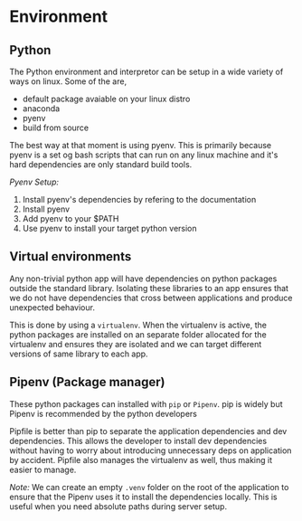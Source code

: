 # Environment

## Python

The Python environment and interpretor can be setup in a wide variety of ways on linux. Some of the are,

- default package avaiable on your linux distro
- anaconda
- pyenv
- build from source

The best way at that moment is using pyenv. This is primarily because pyenv is a set og bash scripts that can run on any linux machine and it's hard dependencies are only standard build tools.

*Pyenv Setup:*
1. Install pyenv's dependencies by refering to the documentation
2. Install pyenv
3. Add pyenv to your $PATH
4. Use pyenv to install your target python version

##  Virtual environments

Any non-trivial python app will have dependencies on python packages outside the standard library. Isolating these libraries to an app ensures that we do not have dependencies that cross between applications and produce unexpected behaviour. 

This is done by using a `virtualenv`. When the virtualenv is active, the python packages are installed on an separate folder allocated for the virtualenv and ensures they are isolated and we can target different versions of same library to each app.

## Pipenv (Package manager)

These python packages can installed with `pip` or `Pipenv`. pip is widely but Pipenv is recommended by the python developers

Pipfile is better than pip to separate the application dependencies and dev dependencies. This allows the developer to install dev dependencies without having to worry about introducing unnecessary deps on application by accident. Pipfile also manages the virtualenv as well, thus making it easier to manage.

*Note:* We can create an empty `.venv` folder on the root of the application to ensure that the Pipenv uses it to install the dependencies locally. This is useful when you need absolute paths during server setup.
